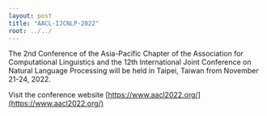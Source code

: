```yaml
---
layout: post
title: "AACL-IJCNLP-2022"
root: ../../
---
```

The 2nd Conference of the Asia-Pacific Chapter of the Association for Computational Linguistics and the 12th International Joint Conference on Natural Language Processing will be held in Taipei, Taiwan from November 21-24, 2022.

Visit the conference website [https://www.aacl2022.org/](https://www.aacl2022.org/)
